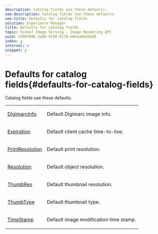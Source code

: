 ```yaml
---
description: Catalog fields use these defaults.
seo-description: Catalog fields use these defaults.
seo-title: Defaults for catalog fields
solution: Experience Manager
title: Defaults for catalog fields
topic: Scene7 Image Serving - Image Rendering API
uuid: 13987096-3a86-4f08-8170-e8eaa64ebbd9
index: y
internal: n
snippet: y
---
```


# Defaults for catalog fields{#defaults-for-catalog-fields}

Catalog fields use these defaults.

<table id="table_5942A2243DD946338B6B4640D6D9762F"> 
 <tbody> 
  <tr> 
   <td colname="col1"> <p><span class="codeph"> <a href="../../../../../../is_api/image_catalog/image-serving-api-ref/c-image-catalog-reference/c-image-svg-data-reference/c-image-data-reference/r-digimarcinfo-cat.md#reference-4925764ed683466bb7af4b807c86f8ba" type="reference" format="dita" scope="local"> DigimarcInfo</a></span> </p> </td> 
   <td colname="col2"> <p>Default Digimarc image info. </p> </td> 
  </tr> 
  <tr> 
   <td colname="col1"> <p><span class="codeph"> <a href="../../../../../../is_api/image_catalog/image-serving-api-ref/c-image-catalog-reference/c-image-svg-data-reference/c-image-data-reference/r-expiration-cat.md#reference-a7afd668ecbb4d2da65d86259aa6a28a" type="reference" format="dita" scope="local"> Expiration</a></span> </p> </td> 
   <td colname="col2"> <p>Default client cache time-to-live. </p> </td> 
  </tr> 
  <tr> 
   <td colname="col1"> <p><span class="codeph"> <a href="../../../../../../is_api/image_catalog/image-serving-api-ref/c-image-catalog-reference/c-image-svg-data-reference/c-image-data-reference/r-printresolution-cat.md#reference-4ebb2e136995470b84b7c5e10cb8e5f5" type="reference" format="dita" scope="local"> PrintResolution</a></span> </p> </td> 
   <td colname="col2"> <p>Default print resolution. </p> </td> 
  </tr> 
  <tr> 
   <td colname="col1"> <p><span class="codeph"> <a href="../../../../../../is_api/image_catalog/image-serving-api-ref/c-image-catalog-reference/c-image-svg-data-reference/c-image-data-reference/r-resolution-cat.md#reference-de489f5f36b64bd0831749546f8728e1" type="reference" format="dita" scope="local"> Resolution</a></span> </p> </td> 
   <td colname="col2"> <p>Default object resolution. </p> </td> 
  </tr> 
  <tr> 
   <td colname="col1"> <p><span class="codeph"> <a href="../../../../../../is_api/image_catalog/image-serving-api-ref/c-image-catalog-reference/c-image-svg-data-reference/c-image-data-reference/r-thumbres-cat.md#reference-eedb9991397347c3bed5bd0a785c4c69" type="reference" format="dita" scope="local"> ThumbRes</a></span> </p> </td> 
   <td colname="col2"> <p>Default thumbnail resolution. </p> </td> 
  </tr> 
  <tr> 
   <td colname="col1"> <p><span class="codeph"> <a href="../../../../../../is_api/image_catalog/image-serving-api-ref/c-image-catalog-reference/c-image-svg-data-reference/c-image-data-reference/r-thumbtype-cat.md#reference-41149ddffc8749cba2f8d9c8e2611e03" type="reference" format="dita" scope="local"> ThumbType</a></span> </p> </td> 
   <td colname="col2"> <p>Default thumbnail type. </p> </td> 
  </tr> 
  <tr> 
   <td colname="col1"> <p><span class="codeph"> <a href="../../../../../../is_api/image_catalog/image-serving-api-ref/c-image-catalog-reference/c-image-svg-data-reference/c-image-data-reference/r-timestamp-cat.md#reference-59a27b72f4cb4a53a3baba83214c4ded" type="reference" format="dita" scope="local"> TimeStamp</a></span> </p> </td> 
   <td colname="col2"> <p>Default image modification time stamp. </p> </td> 
  </tr> 
 </tbody> 
</table>

